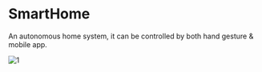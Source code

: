 # SmartHome
An autonomous home system, it can be controlled by both hand gesture &amp; mobile app.

![1](https://user-images.githubusercontent.com/16709991/116481310-c2b9ee00-a8a4-11eb-9e66-b9c23d429143.png)

